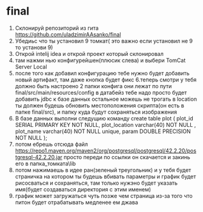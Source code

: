 # final
1. Склонируй репозиторий из гита
https://github.com/uladzimirAAsanko/final
2. Убедиьс что ты установил 9 томкат( это важно если установил не 9 то установи 9)
3. Открой intelij idea и открой проект который склонировал 
4. там нажми нью конфигурейшен(плюсик слева) и выбери TomCat Server Local
5. после того как добавил конфигурацию тебе нужно будет добавить новый артифакт, там даже кнопка будет фикс
6.теперь смотри у тебя должно быть настроено 2 папки конфига они лежат по пути final/src/main/resources/config в датабейз тебе надо просто будет добавить jdbc к базе данных
остальное можешь не трогать в location ты должен будешь обновить местоположения скрипта(он есть в папке final/src), и папку куда будут сохраняться изображения
7. В базе данных выполни следущию команду
create table plot (
                      plot_id SERIAL PRIMARY KEY  NOT NULL,
                      plot_location varchar(40) NOT NULL ,
                      plot_name varchar(40) NOT NULL unique,
                      param DOUBLE PRECISION NOT NULL
);
8. потом ебрешь отсюда файл https://repo1.maven.org/maven2/org/postgresql/postgresql/42.2.20/postgresql-42.2.20.jar просто переди по ссылки он скачается и закинь его в папка_томката\lib
9. потом нажимаешь в идее ран(зеленый треугольник) и у тебя будет страничка на котором ты будешь вбивать параметры и график будет рисосваться и сохраняться, там только нужэно будет указать имя(будет создаваться директория с этим именем)
10. график может загружаться чуть позже чем страница из-за того что питон будет отрабатывать медленее ем джава
